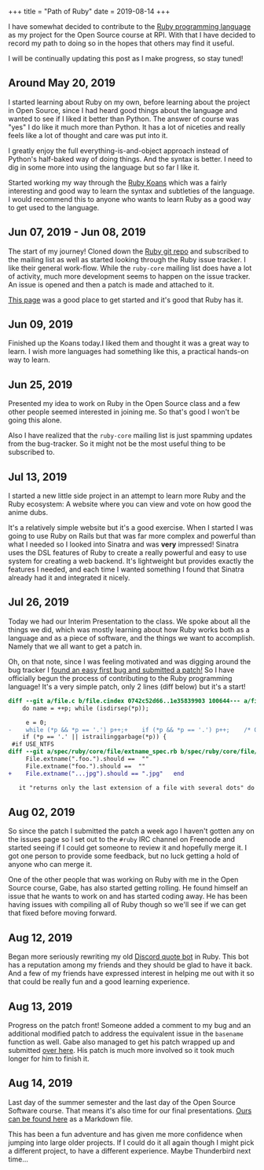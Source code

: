 +++
title = "Path of Ruby"
date = 2019-08-14
+++

I have somewhat decided to contribute to the [Ruby programming
language](https://www.ruby-lang.org/en/) as my project for the Open Source
course at RPI. With that I have decided to record my path to doing so in the
hopes that others may find it useful.

I will be continually updating this post as I make progress, so stay tuned!

## Around May 20, 2019

I started learning about Ruby on my own, before learning about the project in
Open Source, since I had heard good things about the language and wanted to see
if I liked it better than Python. The answer of course was "yes" I do like it
much more than Python. It has a lot of niceties and really feels like a lot of
thought and care was put into it.

I greatly enjoy the full everything-is-and-object approach instead of Python's
half-baked way of doing things. And the syntax is better. I need to dig in some
more into using the language but so far I like it.

Started working my way through the [Ruby Koans](http://rubykoans.com/) which was
a fairly interesting and good way to learn the syntax and subtleties of the
language. I would recommend this to anyone who wants to learn Ruby as a good way
to get used to the language.

## Jun 07, 2019 - Jun 08, 2019

The start of my journey! Cloned down the [Ruby git
repo](https://github.com/ruby/ruby) and subscribed to the mailing list as well
as started looking through the Ruby issue tracker. I like their general
work-flow.  While the `ruby-core` mailing list does have a lot of activity, much
more development seems to happen on the issue tracker. An issue is opened and
then a patch is made and attached to it.

[This page](https://www.ruby-lang.org/en/community/ruby-core/) was a good place
to get started and it's good that Ruby has it.

## Jun 09, 2019

Finished up the Koans today.I liked them and thought it was a great way to
learn. I wish more languages had something like this, a practical hands-on way
to learn.

## Jun 25, 2019

Presented my idea to work on Ruby in the Open Source class and a few other
people seemed interested in joining me. So that's good I won't be going this
alone.

Also I have realized that the `ruby-core` mailing list is just spamming updates
from the bug-tracker. So it might not be the most useful thing to be subscribed
to.

## Jul 13, 2019

I started a new little side project in an attempt to learn more Ruby and the
Ruby ecosystem: A website where you can view and vote on how good the anime
dubs.

It's a relatively simple website but it's a good exercise. When I started I was
going to use Ruby on Rails but that was far more complex and powerful than what
I needed so I looked into Sinatra and was **very** impressed! Sinatra uses the
DSL features of Ruby to create a really powerful and easy to use system for
creating a web backend. It's lightweight but provides exactly the features I
needed, and each time I wanted something I found that Sinatra already had it and
integrated it nicely.

## Jul 26, 2019

Today we had our Interim Presentation to the class. We spoke about all the
things we did, which was mostly learning about how Ruby works both as a language
and as a piece of software, and the things we want to accomplish. Namely that we
all want to get a patch in.

Oh, on that note, since I was feeling motivated and was digging around the bug
tracker I [found an easy first bug and submitted a
patch!](https://bugs.ruby-lang.org/issues/15244) So I have officially begun the
process of contributing to the Ruby programming language! It's a very simple
patch, only 2 lines (diff below) but it's a start!

```diff
diff --git a/file.c b/file.cindex 0742c52d66..1e35839903 100644--- a/file.c+++ b/file.c@@ -4686,7 +4686,7 @@ ruby_enc_find_extname(const char *name, long *len, rb_encoding *enc)
 	do name = ++p; while (isdirsep(*p));

     e = 0;
-    while (*p && *p == '.') p++;+    if (*p && *p == '.') p++;    /* Only trim the first leading period */     while (*p) {
 	if (*p == '.' || istrailinggarbage(*p)) {
 #if USE_NTFS
diff --git a/spec/ruby/core/file/extname_spec.rb b/spec/ruby/core/file/extname_spec.rbindex 7632b6adc0..d9fbb9ea3e 100644--- a/spec/ruby/core/file/extname_spec.rb+++ b/spec/ruby/core/file/extname_spec.rb@@ -22,6 +22,7 @@     File.extname("....").should ==  ""
     File.extname(".foo.").should ==  ""
     File.extname("foo.").should ==  ""
+    File.extname("...jpg").should == ".jpg"   end

   it "returns only the last extension of a file with several dots" do
```

## Aug 02, 2019

So since the patch I submitted the patch a week ago I haven't gotten any on the
issues page so I set out to the `#ruby` IRC channel on Freenode and started
seeing if I could get someone to review it and hopefully merge it. I got one
person to provide some feedback, but no luck getting a hold of anyone who can
merge it.

One of the other people that was working on Ruby with me in the Open Source
course, Gabe, has also started getting rolling. He found himself an issue that
he wants to work on and has started coding away. He has been having issues with
compiling all of Ruby though so we'll see if we can get that fixed before moving
forward.

## Aug 12, 2019

Began more seriously rewriting my old [Discord quote
bot](https://gitlab.com/rushsteve1/quote-bot/) in Ruby. This bot has a
reputation among my friends and they should be glad to have it back.  And a few
of my friends have expressed interest in helping me out with it so that could be
really fun and a good learning experience.

## Aug 13, 2019

Progress on the patch front! Someone added a comment to my bug and an additional
modified patch to address the equivalent issue in the `basename` function as
well. Gabe also managed to get his patch wrapped up and submitted [over
here](https://bugs.ruby-lang.org/issues/15609).  His patch is much more involved
so it took much longer for him to finish it.

## Aug 14, 2019

Last day of the summer semester and the last day of the Open Source Software
course. That means it's also time for our final presentations. [Ours can be
found here](https://cloud.rushsteve1.us/index.php/s/WzQxzgis6nWFX29) as a
Markdown file.

This has been a fun adventure and has given me more confidence when jumping into
large older projects. If I could do it all again though I might pick a different
project, to have a different experience. Maybe Thunderbird next time...
